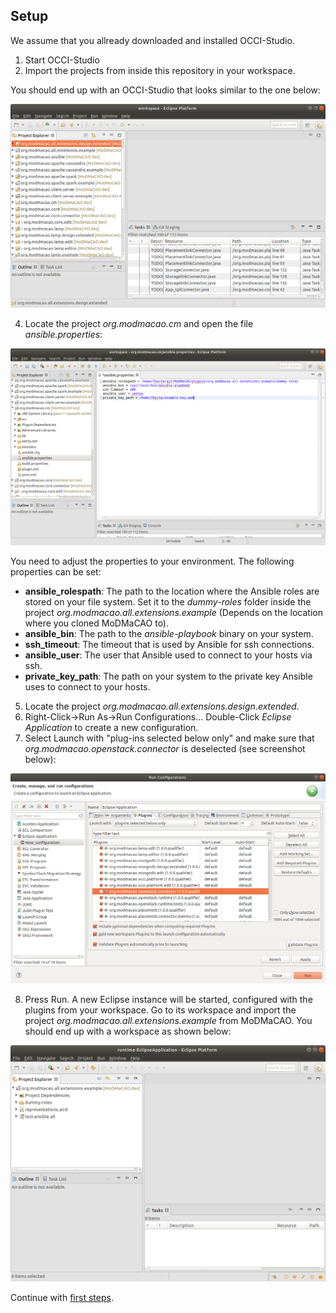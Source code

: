 
## Setup
We assume that you allready downloaded and installed OCCI-Studio.
1. Start OCCI-Studio
2. Import the projects from inside this repository in your workspace.

You should end up with an OCCI-Studio that looks similar to the one below:

<p align="center">
  <img src="workspace-after-import.png" alt="OCCI-Studio after import" width="600"/>
</p>


4. Locate the project *org.modmacao.cm* and open the file *ansible.properties*:

<p align="center">
  <img src="ansible-plugin-settings.png" alt="Ansible Plugin Settings." width="600"/>
</p>

You need to adjust the properties to your environment. The following properties can
be set:
- **ansible_rolespath**: The path to the location where the Ansible roles are stored on your file system. Set it
to the *dummy-roles* folder inside the project *org.modmacao.all.extensions.example* (Depends on the location where you cloned MoDMaCAO to).
- **ansible_bin**: The path to the *ansible-playbook* binary on your system. 
- **ssh_timeout**: The timeout that is used by Ansible for ssh connections.
- **ansible_user**: The user that Ansible used to connect to your hosts via ssh.
- **private_key_path**: The path on your system to the private key Ansible uses to connect to your hosts.


5. Locate the project *org.modmacao.all.extensions.design.extended*.
6. Right-Click->Run As->Run Configurations... Double-Click *Eclipse Application* to create a new configuration. 
7. Select Launch with "plug-ins selected below only" and make sure 
that *org.modmacao.openstack.connector* is deselected (see screenshot below):

<p align="center">
  <img src="create-run-configuration.png" alt="Run Configuration Creation" width="600"/>
</p>

8. Press Run. A new Eclipse instance will be started, configured with the plugins from your workspace. Go to its
workspace and import the project *org.modmacao.all.extensions.example* from MoDMaCAO. You should end up with a 
workspace as shown below:

<p align="center">
  <img src="setup-example-project.png" alt="Setup example project" width="600"/>
</p>

Continue with [first steps](firststeps.md).
